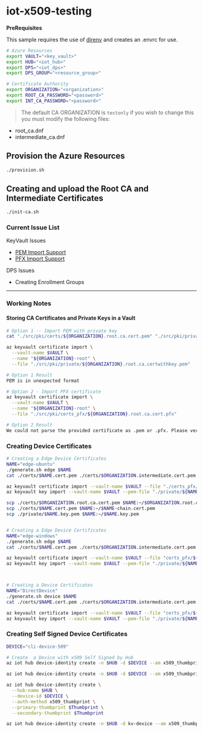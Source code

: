 # iot-x509-testing

__PreRequisites__

This sample requires the use of [direnv](https://direnv.net/) and creates an .envrc for use.

```bash
# Azure Resources
export VAULT="<key_vault>"
export HUB="<iot_hub>"
export DPS="<iot_dps>"
export DPS_GROUP="<resource_group>"

# Certificate Authority
export ORGANIZATION="<organization>"
export ROOT_CA_PASSWORD="<password>"
export INT_CA_PASSWORD="<password>"
```

> The default CA ORGANIZATION is `testonly` if you wish to change this you must modify the following files:
  - root_ca.dnf
  - intermediate_ca.dnf

## Provision the Azure Resources

```bash
./provision.sh
```

## Creating and upload the Root CA and Intermediate Certificates

```bash
./init-ca.sh
```

### Current Issue List

KeyVault Issues
  - [PEM Import Support](https://github.com/MicrosoftDocs/azure-docs/issues/23558)
  - [PFX Import Support](https://github.com/MicrosoftDocs/azure-docs/issues/16543)

DPS Issues
  - Creating Enrollment Groups

-----------------------------------------------------------------

### Working Notes

#### Storing CA Certificates and Private Keys in a Vault


```bash
# Option 1 -- Import PEM with private key
cat "./src/pki/certs/${ORGANIZATION}.root.ca.cert.pem" "./src/pki/private/${ORGANIZATION}.root.ca.key.pem" > "./src/pki/private/${ORGANIZATION}.root.ca.certwithkey.pem"

az keyvault certificate import \
  --vault-name $VAULT \
  --name "${ORGANIZATION}-root" \
  --file "./src/pki/private/${ORGANIZATION}.root.ca.certwithkey.pem"

# Option 1 Result
PEM is in unexpected format

# Option 2 - Import PFX certificate
az keyvault certificate import \
  --vault-name $VAULT \
  --name "${ORGANIZATION}-root" \
  --file "./src/pki/certs_pfx/${ORGANIZATION}.root.ca.cert.pfx"

# Option 2 Result
We could not parse the provided certificate as .pem or .pfx. Please verify the certificate with OpenSSL.
```

### Creating Device Certificates

```bash
# Creating a Edge Device Certificates
NAME="edge-ubuntu"
./generate.sh edge $NAME
cat ./certs/$NAME.cert.pem ./certs/$ORGANIZATION.intermediate.cert.pem ./certs/$ORGANIZATION.root.ca.cert.pem > ./certs/$NAME-chain.cert.pem

az keyvault certificate import --vault-name $VAULT --file "./certs_pfx/${NAME}.cert.pfx" --name $NAME --password $PASSWORD
az keyvault key import --vault-name $VAULT --pem-file "./private/${NAME}.key.pem" --name "${NAME}-key"

scp ./certs/$ORGANIZATION.root.ca.cert.pem $NAME:~/$ORGANIZATION.root.ca.cert.pem
scp ./certs/$NAME.cert.pem $NAME:~/$NAME-chain.cert.pem
scp ./private/$NAME.key.pem $NAME:~/$NAME.key.pem


# Creating a Edge Device Certificates
NAME="edge-windows"
./generate.sh edge $NAME
cat ./certs/$NAME.cert.pem ./certs/$ORGANIZATION.intermediate.cert.pem ./certs/$ORGANIZATION.root.ca.cert.pem > ./certs/$NAME-chain.cert.pem

az keyvault certificate import --vault-name $VAULT --file "certs_pfx/${NAME}.cert.pfx" --name $NAME --password $PASSWORD
az keyvault key import --vault-name $VAULT --pem-file "./private/${NAME}.key.pem" --name "${NAME}-key"



# Creating a Device Certificates
NAME="DirectDevice"
./generate.sh device $NAME
cat ./certs/$NAME.cert.pem ./certs/$ORGANIZATION.intermediate.cert.pem ./certs/$ORGANIZATION.root.ca.cert.pem > ./certs/$NAME-chain.cert.pem

az keyvault certificate import --vault-name $VAULT --file "certs_pfx/${NAME}.cert.pfx" --name $NAME --password $PASSWORD
az keyvault key import --vault-name $VAULT --pem-file "./private/${NAME}.key.pem" --name "${NAME}-key"
```

### Creating Self Signed Device Certificates

```bash
DEVICE="cli-device-509"

# Create  a Device with x509 Self Signed by Hub
az iot hub device-identity create -n $HUB -d $DEVICE --am x509_thumbprint --valid-days 10

az iot hub device-identity create -n $HUB -d $DEVICE --am x509_thumbprint --output-dir self_signed

az iot hub device-identity create \
  --hub-name $HUB \
  --device-id $DEVICE \
  --auth-method x509_thumbprint \
  --primary-thumbprint $Thumbprint \
  --secondary-thumbprint $Thumbprint

az iot hub device-identity create -n $HUB -d kv-device --am x509_thumbprint --ptp [Thumbprint 1] --stp [Thumbprint 2]
```
